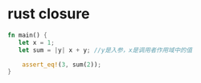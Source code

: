 # rust closure

```rust
fn main() {
   let x = 1;
   let sum = |y| x + y; //y是入参，x是调用者作用域中的值

    assert_eq!(3, sum(2));
}
```